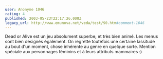 ```yaml
---
user: Anonyme 1046
rating: 4
published: 2003-05-23T22:17:26.000Z
legacy_url: http://www.emunova.net/veda/test/90.htm#comment-1046
---
```

Dead or Alive est un jeu absolument superbe, et très bien animé. Les menus sont bien designés également. On regrette toutefois une certaine lassitude au bout d'un moment, chose inhérente au genre en quelque sorte. Mention spéciale aux personnages féminins et à leurs attributs mammaires :)